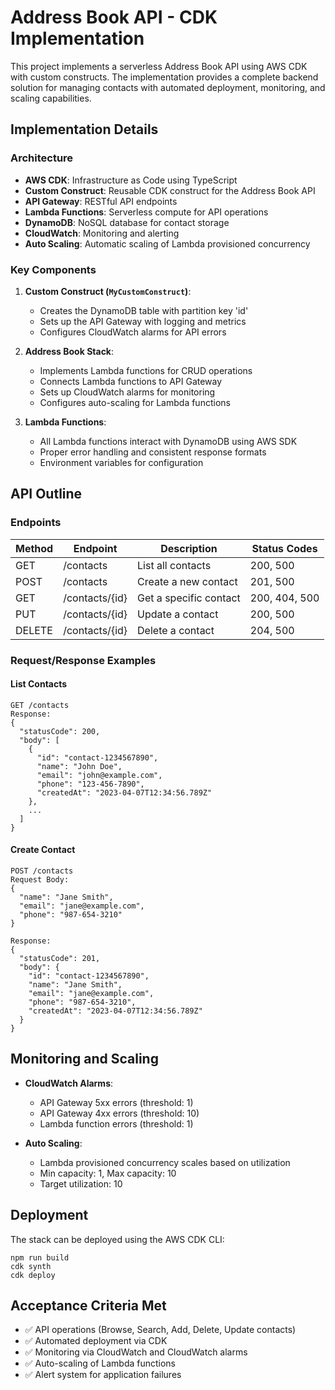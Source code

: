 # Address Book API - CDK Implementation

This project implements a serverless Address Book API using AWS CDK with custom constructs. The implementation provides a complete backend solution for managing contacts with automated deployment, monitoring, and scaling capabilities.

## Implementation Details

### Architecture
- **AWS CDK**: Infrastructure as Code using TypeScript
- **Custom Construct**: Reusable CDK construct for the Address Book API
- **API Gateway**: RESTful API endpoints
- **Lambda Functions**: Serverless compute for API operations
- **DynamoDB**: NoSQL database for contact storage
- **CloudWatch**: Monitoring and alerting
- **Auto Scaling**: Automatic scaling of Lambda provisioned concurrency

### Key Components
1. **Custom Construct (`MyCustomConstruct`)**: 
   - Creates the DynamoDB table with partition key 'id'
   - Sets up the API Gateway with logging and metrics
   - Configures CloudWatch alarms for API errors

2. **Address Book Stack**:
   - Implements Lambda functions for CRUD operations
   - Connects Lambda functions to API Gateway
   - Sets up CloudWatch alarms for monitoring
   - Configures auto-scaling for Lambda functions

3. **Lambda Functions**:
   - All Lambda functions interact with DynamoDB using AWS SDK
   - Proper error handling and consistent response formats
   - Environment variables for configuration

## API Outline

### Endpoints

| Method | Endpoint | Description | Status Codes |
|--------|----------|-------------|-------------|
| GET | /contacts | List all contacts | 200, 500 |
| POST | /contacts | Create a new contact | 201, 500 |
| GET | /contacts/{id} | Get a specific contact | 200, 404, 500 |
| PUT | /contacts/{id} | Update a contact | 200, 500 |
| DELETE | /contacts/{id} | Delete a contact | 204, 500 |

### Request/Response Examples

#### List Contacts
```
GET /contacts
Response: 
{
  "statusCode": 200,
  "body": [
    {
      "id": "contact-1234567890",
      "name": "John Doe",
      "email": "john@example.com",
      "phone": "123-456-7890",
      "createdAt": "2023-04-07T12:34:56.789Z"
    },
    ...
  ]
}
```

#### Create Contact
```
POST /contacts
Request Body:
{
  "name": "Jane Smith",
  "email": "jane@example.com",
  "phone": "987-654-3210"
}

Response:
{
  "statusCode": 201,
  "body": {
    "id": "contact-1234567890",
    "name": "Jane Smith",
    "email": "jane@example.com",
    "phone": "987-654-3210",
    "createdAt": "2023-04-07T12:34:56.789Z"
  }
}
```

## Monitoring and Scaling

- **CloudWatch Alarms**:
  - API Gateway 5xx errors (threshold: 1)
  - API Gateway 4xx errors (threshold: 10)
  - Lambda function errors (threshold: 1)

- **Auto Scaling**:
  - Lambda provisioned concurrency scales based on utilization
  - Min capacity: 1, Max capacity: 10
  - Target utilization: 10

## Deployment

The stack can be deployed using the AWS CDK CLI:

```
npm run build
cdk synth
cdk deploy
```

## Acceptance Criteria Met

- ✅ API operations (Browse, Search, Add, Delete, Update contacts)
- ✅ Automated deployment via CDK
- ✅ Monitoring via CloudWatch and CloudWatch alarms
- ✅ Auto-scaling of Lambda functions
- ✅ Alert system for application failures
